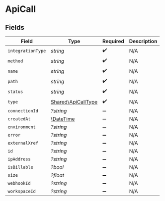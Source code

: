 # ApiCall


## Fields

| Field                                                         | Type                                                          | Required                                                      | Description                                                   |
| ------------------------------------------------------------- | ------------------------------------------------------------- | ------------------------------------------------------------- | ------------------------------------------------------------- |
| `integrationType`                                             | *string*                                                      | :heavy_check_mark:                                            | N/A                                                           |
| `method`                                                      | *string*                                                      | :heavy_check_mark:                                            | N/A                                                           |
| `name`                                                        | *string*                                                      | :heavy_check_mark:                                            | N/A                                                           |
| `path`                                                        | *string*                                                      | :heavy_check_mark:                                            | N/A                                                           |
| `status`                                                      | *string*                                                      | :heavy_check_mark:                                            | N/A                                                           |
| `type`                                                        | [Shared\ApiCallType](../../Models/Shared/ApiCallType.md)      | :heavy_check_mark:                                            | N/A                                                           |
| `connectionId`                                                | *?string*                                                     | :heavy_minus_sign:                                            | N/A                                                           |
| `createdAt`                                                   | [\DateTime](https://www.php.net/manual/en/class.datetime.php) | :heavy_minus_sign:                                            | N/A                                                           |
| `environment`                                                 | *?string*                                                     | :heavy_minus_sign:                                            | N/A                                                           |
| `error`                                                       | *?string*                                                     | :heavy_minus_sign:                                            | N/A                                                           |
| `externalXref`                                                | *?string*                                                     | :heavy_minus_sign:                                            | N/A                                                           |
| `id`                                                          | *?string*                                                     | :heavy_minus_sign:                                            | N/A                                                           |
| `ipAddress`                                                   | *?string*                                                     | :heavy_minus_sign:                                            | N/A                                                           |
| `isBillable`                                                  | *?bool*                                                       | :heavy_minus_sign:                                            | N/A                                                           |
| `size`                                                        | *?float*                                                      | :heavy_minus_sign:                                            | N/A                                                           |
| `webhookId`                                                   | *?string*                                                     | :heavy_minus_sign:                                            | N/A                                                           |
| `workspaceId`                                                 | *?string*                                                     | :heavy_minus_sign:                                            | N/A                                                           |